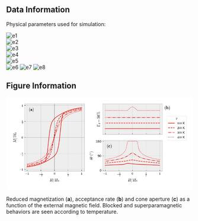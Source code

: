 ## Data Information

Physical parameters used for simulation:

![e1](https://latex.codecogs.com/png.image?\dpi{110}&space;N=1000)   
![e2](https://latex.codecogs.com/png.image?\dpi{110}&space;R_P=7\hspace{0.08cm}\mathrm{nm})   
![e3](https://latex.codecogs.com/png.image?\dpi{110}&space;M_S=446\hspace{0.08cm}\mathrm{kAm^{-1}})   
![e4](https://latex.codecogs.com/png.image?\dpi{110}&space;K_{eff}=10^4\hspace{0.08cm}\mathrm{Jm^{-3}})   
![e5](https://latex.codecogs.com/png.image?\dpi{110}&space;T=\\{100,200,300,400\\}\hspace{0.08cm}\mathrm{K})   
![e6](https://latex.codecogs.com/png.image?\dpi{110}&space;H_0\approx40\hspace{0.08cm}\mathrm{Am^{-1}}\hspace{0.08cm}\mathrm{(or}\hspace{0.12cm}500\hspace{0.08cm}\mathrm{Oe)})   
![e7](https://latex.codecogs.com/png.image?\dpi{110}&space;\Gamma_{\theta}=0.5\hspace{0.08cm}\mathrm{(or}\hspace{0.12cm}50\%\mathrm{)})   
![e8](https://latex.codecogs.com/png.image?\dpi{110}&space;\delta\theta_i=\pi/4)    

## Figure Information

<img src="./Magnetization.jpg"/>

Reduced magnetization (**a**), acceptance rate (**b**) and cone aperture (**c**) as a function of the external magnetic field. Blocked and superparamagnetic behaviors are seen according to temperature.